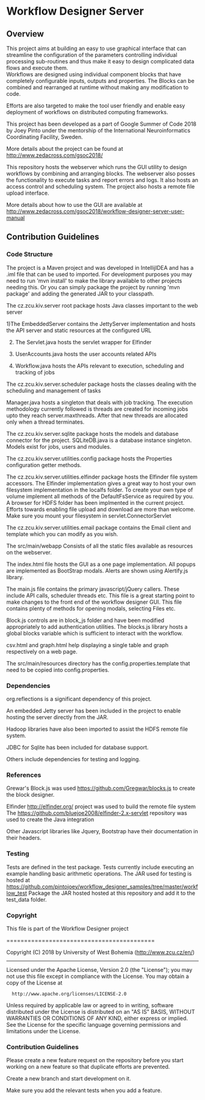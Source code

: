# Workflow Designer Server

## Overview
This project aims at building an easy to use graphical interface that can streamline the configuration of the parameters
controlling individual processing sub-routines and thus make it easy to design complicated data flows and execute them.  
Workflows are designed using individual component blocks that have completely configurable inputs, outputs and 
properties. The Blocks can be combined and rearranged at runtime without making any modification to code. 

Efforts are also targeted to make the tool user friendly and enable easy deployment of workflows on distributed 
computing frameworks.

This project has been developed as a part of Google Summer of Code 2018 by Joey Pinto under the mentorship of the 
International Neuroinformatics Coordinating Facility, Sweden.

More details about the project can be found at http://www.zedacross.com/gsoc2018/

This repository hosts the webserver which runs the GUI utility to design workflows by combining and arranging blocks.
The webserver also posses the functionality to execute tasks and report errors and logs. 
It also hosts an access control and scheduling system. The project also hosts a remote file upload interface.

More details about how to use the GUI are available at http://www.zedacross.com/gsoc2018/workflow-designer-server-user-manual

## Contribution Guidelines

### Code Structure

The project is a Maven project and was developed in IntellijIDEA and has a .iml file that can be used to imported. For 
development purposes you may need to run 'mvn install' to make the library available to other projects needing this. Or
you can simply package the project by running 'mvn package' and adding the generated JAR to your classpath.

The cz.zcu.kiv.server root package hosts Java classes important to the web server

1)The EmbeddedServer contains the JettyServer implementation and hosts the API server and static resources at the 
configured URL

2) The Servlet.java hosts the servlet wrapper for Elfinder

3) UserAccounts.java hosts the user accounts related APIs

4) Workflow.java hosts the APIs relevant to execution, scheduling and tracking of jobs

The cz.zcu.kiv.server.scheduler package hosts the classes dealing with the scheduling and management of tasks

Manager.java hosts a singleton that deals with job tracking. The execution methodology currently followed is threads are
created for incoming jobs upto they reach server.maxthreads. After that new threads are allocated only when a thread 
terminates.

The cz.zcu.kiv.server.sqlite package hosts the models and database connector for the project. SQLiteDB.java is a 
database instance singleton. Models exist for jobs, users and modules.

The cz.zcu.kiv.server.utilities.config package hosts the Properties configuration getter methods.

The cz.zcu.kiv.server.utilities.elfinder package hosts the Elfinder file system accessors. The Elfinder implementation 
gives a great way to host your own filesystem implementation in the localfs folder. To create your own type of volume
implement all methods of the DefaultFsService as required by you. A browser for HDFS folder has been implmented in 
the current project. Efforts towards enabling file upload and download are more than welcome.
Make sure you mount your filesystem in servlet.ConnectorServlet

The cz.zcu.kiv.server.utilities.email package contains the Email client and template which you can modify as you wish. 

The src/main/webapp Consists of all the static files available as resources on the webserver.

The index.html file hosts the GUI as a one page implementation. All popups are implemented as BootStrap modals.
Alerts are shown using Alertify.js library.

The main.js file contains the primary javascript/jQuery callers. These include API calls, scheduler threads etc. This 
file is a great starting point to make changes to the front end of the workflow designer GUI. This file contains plenty
of methods for opening modals, selecting Files etc.

Block.js controls are in block_js folder and have been modified appropriately to add authentication utilities. The
blocks.js library hosts a global blocks variable which is sufficient to interact with the workflow.

csv.html and graph.html help displaying a single table and graph respectively on a web page.

The src/main/resources directory has the config.properties.template that need to be copied into config.properties.

### Dependencies

org.reflections is a significant dependency of this project. 

An embedded Jetty server has been included in the project to enable hosting the server directly from the JAR.

Hadoop libraries have also been imported to assist the HDFS remote file system.

JDBC for Sqlite has been included for database support.

Others include dependencies for testing and logging.

### References

Grewar's Block.js was used https://github.com/Gregwar/blocks.js to create the block designer.

Elfinder http://elfinder.org/ project was used to build the remote file system
The https://github.com/bluejoe2008/elfinder-2.x-servlet repository was used to create the Java integration

Other Javascript libraries like Jquery, Bootstrap have their documentation in their headers. 

### Testing

Tests are defined in the test package. Tests currently include executing an example handling basic arithmetic operations.
The JAR used for testing is hosted at 
https://github.com/pintojoey/workflow_designer_samples/tree/master/workflow_test
Package the JAR hosted hosted at this repository and add it to the test_data folder.

### Copyright

 
  This file is part of the Workflow Designer project

  ==========================================
 
  Copyright (C) 2018 by University of West Bohemia (http://www.zcu.cz/en/)
 
 ***********************************************************************************************************************
 
  Licensed under the Apache License, Version 2.0 (the "License"); you may not use this file except in compliance with
  the License. You may obtain a copy of the License at
 
      http://www.apache.org/licenses/LICENSE-2.0
 
  Unless required by applicable law or agreed to in writing, software distributed under the License is distributed on
  an "AS IS" BASIS, WITHOUT WARRANTIES OR CONDITIONS OF ANY KIND, either express or implied. See the License for the
  specific language governing permissions and limitations under the License.
 
### Contribution Guidelines

Please create a new feature request on the repository before you start working on a new feature so that duplicate efforts
are prevented.

Create a new branch and start development on it.

Make sure you add the relevant tests when you add a feature. 
